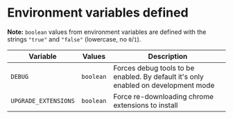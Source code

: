 # Environment variables defined

**Note:** `boolean` values from environment variables are defined with the strings `"true"` and `"false"` (lowercase, no `0`/`1`).

| Variable             | Values    | Description                                                                        |
| -------------------- | --------- | ---------------------------------------------------------------------------------- |
| `DEBUG`              | `boolean` | Forces debug tools to be enabled. By default it's only enabled on development mode |
| `UPGRADE_EXTENSIONS` | `boolean` | Force re-downloading chrome extensions to install                                  |

